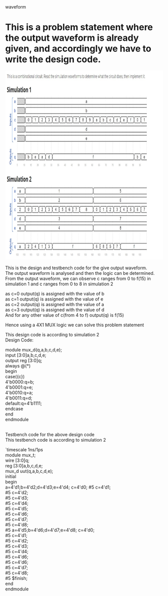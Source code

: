 <!DOCTYPE html>
<html lang="en">
<head>
    <meta charset="UTF-8">
    <meta name="viewport" content="width=device-width, initial-scale=1.0">
   waveform
</head>
<body>
    <h1>This is a problem statement where the output waveform is already given, and accordingly we have to write the design code.</h1>
    <img src="https://github.com/armaan-says/DIGITAL-SYSTEM-DESIGN/blob/main/Images/simulation.jpg" width=1000 height=600>
<p> This is the design and testbench code for the give output waveform. <br>The output waveform is analysed and then the logic can be determined. <br>From the output waveform, we can observe c ranges from 0 to f(15) in simulation 1 and c ranges from 0 to 8 in simulation 2 </p>
<p> as c=0 output(q) is assigned with the value of b<br>as c=1 output(q) is assigned with the value of e<br>
as c=2 output(q) is assigned with the value of a<br>as c=3 output(q) is assigned with the value of d<br>And for any other value of c(from 4 to f) output(q) is f(15)</p>
<p> Hence using a 4X1 MUX logic we can solve this problem statement </p>


<p>This design code is according to simulation 2 <br> Design Code: </p>    
module mux_d(q,a,b,c,d,e);<br>
input [3:0]a,b,c,d,e;<br>
output reg [3:0]q;<br>
always @(*)<br>
begin<br>
    case({c})<br>
      4'b0000:q=b;<br>
      4'b0001:q=e;<br>
      4'b0010:q=a;<br>
      4'b0011:q=d;<br>
      default:q=4'b1111;<br>
    endcase<br>
end<br>
endmodule<br>
<br>
<p> Testbench code for the above design code <br> This testbench code is according to simulation 2</p>
`timescale 1ns/1ps <br>
module mux_t; <br>
wire [3:0]q; <br>
reg [3:0]a,b,c,d,e; <br>
mux_d uut(q,a,b,c,d,e); <br>
initial <br>
begin <br>
a=4'd1;b=4'd2;d=4'd3;e=4'd4; 
c=4'd0; 
#5 c=4'd1; <br>
#5 c=4'd2; <br>
#5 c=4'd3; <br>
#5 c=4'd4; <br>
#5 c=4'd5; <br>
#5 c=4'd6; <br>
#5 c=4'd7; <br>
#5 c=4'd8; <br>
#5 a=4'd5;b=4'd6;d=4'd7;e=4'd8;
c=4'd0; <br>
#5 c=4'd1; <br>
#5 c=4'd2; <br>
#5 c=4'd3; <br>
#5 c=4'd4; <br>
#5 c=4'd6; <br>
#5 c=4'd6; <br>
#5 c=4'd7; <br>
#5 c=4'd8; <br>
#5 $finish; <br>
end <br>
endmodule <br>
</body>
</html>

 
